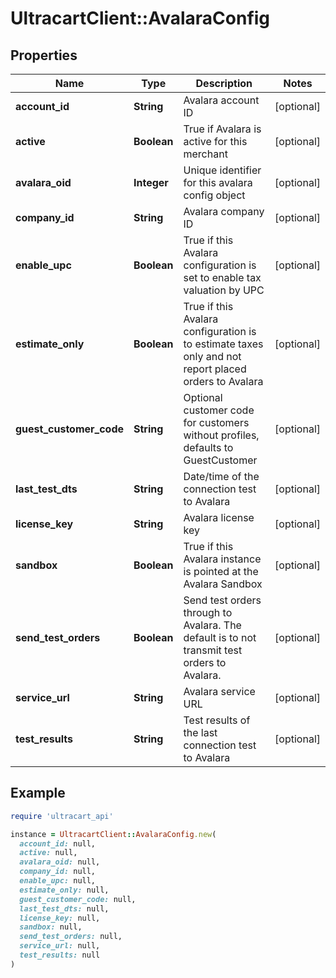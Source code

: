 # UltracartClient::AvalaraConfig

## Properties

| Name | Type | Description | Notes |
| ---- | ---- | ----------- | ----- |
| **account_id** | **String** | Avalara account ID | [optional] |
| **active** | **Boolean** | True if Avalara is active for this merchant | [optional] |
| **avalara_oid** | **Integer** | Unique identifier for this avalara config object | [optional] |
| **company_id** | **String** | Avalara company ID | [optional] |
| **enable_upc** | **Boolean** | True if this Avalara configuration is set to enable tax valuation by UPC | [optional] |
| **estimate_only** | **Boolean** | True if this Avalara configuration is to estimate taxes only and not report placed orders to Avalara | [optional] |
| **guest_customer_code** | **String** | Optional customer code for customers without profiles, defaults to GuestCustomer | [optional] |
| **last_test_dts** | **String** | Date/time of the connection test to Avalara | [optional] |
| **license_key** | **String** | Avalara license key | [optional] |
| **sandbox** | **Boolean** | True if this Avalara instance is pointed at the Avalara Sandbox | [optional] |
| **send_test_orders** | **Boolean** | Send test orders through to Avalara.  The default is to not transmit test orders to Avalara. | [optional] |
| **service_url** | **String** | Avalara service URL | [optional] |
| **test_results** | **String** | Test results of the last connection test to Avalara | [optional] |

## Example

```ruby
require 'ultracart_api'

instance = UltracartClient::AvalaraConfig.new(
  account_id: null,
  active: null,
  avalara_oid: null,
  company_id: null,
  enable_upc: null,
  estimate_only: null,
  guest_customer_code: null,
  last_test_dts: null,
  license_key: null,
  sandbox: null,
  send_test_orders: null,
  service_url: null,
  test_results: null
)
```

